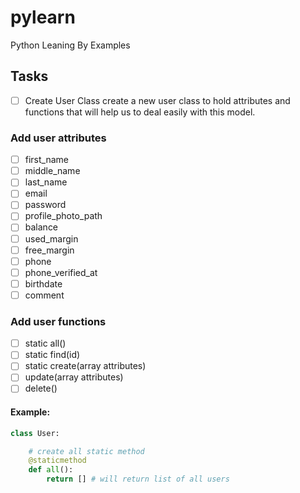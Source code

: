 # pylearn
Python Leaning By Examples

## Tasks

- [ ] Create User Class
create a new user class to hold attributes and functions that will help us to deal easily with this model.

### Add user attributes
- [ ] first_name
- [ ] middle_name
- [ ] last_name
- [ ] email
- [ ] password
- [ ] profile_photo_path
- [ ] balance
- [ ] used_margin
- [ ] free_margin
- [ ] phone
- [ ] phone_verified_at
- [ ] birthdate
- [ ] comment
### Add user functions
- [ ] static all()
- [ ] static find(id)
- [ ] static create(array attributes)
- [ ] update(array attributes)
- [ ] delete()

#### Example:
```py
class User:

    # create all static method
    @staticmethod
    def all():
        return [] # will return list of all users

```
  
  
